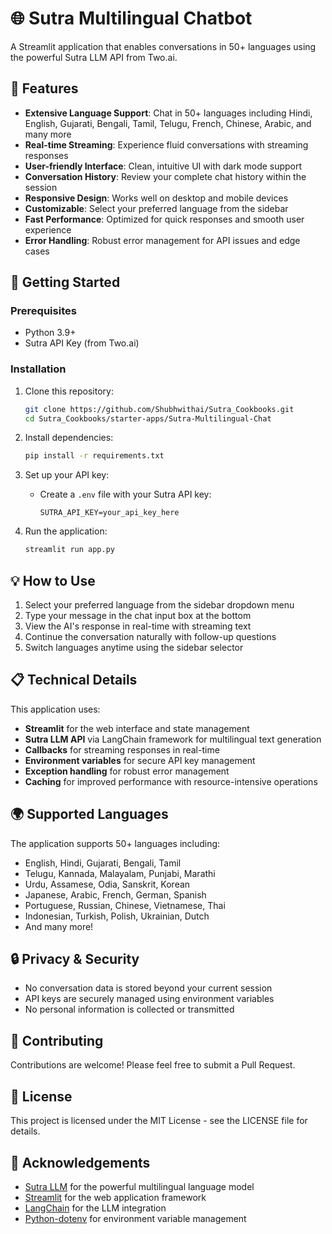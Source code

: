 # 🌐 Sutra Multilingual Chatbot

A Streamlit application that enables conversations in 50+ languages using the powerful Sutra LLM API from Two.ai.

## 🌟 Features

- **Extensive Language Support**: Chat in 50+ languages including Hindi, English, Gujarati, Bengali, Tamil, Telugu, French, Chinese, Arabic, and many more
- **Real-time Streaming**: Experience fluid conversations with streaming responses
- **User-friendly Interface**: Clean, intuitive UI with dark mode support
- **Conversation History**: Review your complete chat history within the session
- **Responsive Design**: Works well on desktop and mobile devices
- **Customizable**: Select your preferred language from the sidebar
- **Fast Performance**: Optimized for quick responses and smooth user experience
- **Error Handling**: Robust error management for API issues and edge cases

## 🚀 Getting Started

### Prerequisites

- Python 3.9+
- Sutra API Key (from Two.ai)

### Installation

1. Clone this repository:
   ```bash
   git clone https://github.com/Shubhwithai/Sutra_Cookbooks.git
   cd Sutra_Cookbooks/starter-apps/Sutra-Multilingual-Chat
   ```

2. Install dependencies:
   ```bash
   pip install -r requirements.txt
   ```

3. Set up your API key:
   - Create a `.env` file with your Sutra API key:
     ```
     SUTRA_API_KEY=your_api_key_here
     ```

4. Run the application:
   ```bash
   streamlit run app.py
   ```

## 💡 How to Use

1. Select your preferred language from the sidebar dropdown menu
2. Type your message in the chat input box at the bottom
3. View the AI's response in real-time with streaming text
4. Continue the conversation naturally with follow-up questions
5. Switch languages anytime using the sidebar selector

## 📋 Technical Details

This application uses:
- **Streamlit** for the web interface and state management
- **Sutra LLM API** via LangChain framework for multilingual text generation
- **Callbacks** for streaming responses in real-time 
- **Environment variables** for secure API key management
- **Exception handling** for robust error management
- **Caching** for improved performance with resource-intensive operations

## 🌍 Supported Languages

The application supports 50+ languages including:
- English, Hindi, Gujarati, Bengali, Tamil
- Telugu, Kannada, Malayalam, Punjabi, Marathi
- Urdu, Assamese, Odia, Sanskrit, Korean
- Japanese, Arabic, French, German, Spanish
- Portuguese, Russian, Chinese, Vietnamese, Thai
- Indonesian, Turkish, Polish, Ukrainian, Dutch
- And many more!

## 🔒 Privacy & Security

- No conversation data is stored beyond your current session
- API keys are securely managed using environment variables
- No personal information is collected or transmitted

## 🤝 Contributing

Contributions are welcome! Please feel free to submit a Pull Request.

## 📄 License

This project is licensed under the MIT License - see the LICENSE file for details.

## 🙏 Acknowledgements

- [Sutra LLM](https://www.two.ai/sutra) for the powerful multilingual language model
- [Streamlit](https://streamlit.io) for the web application framework
- [LangChain](https://www.langchain.com) for the LLM integration
- [Python-dotenv](https://github.com/theskumar/python-dotenv) for environment variable management
